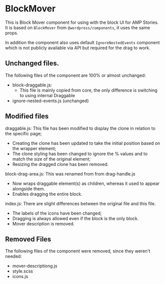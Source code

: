 BlockMover
============

This is Block Mover component for using with the block UI for AMP Stories.
It is based on `BlockMover` from `@wordpress/components`, it uses the same props.

In addition the component also uses default `IgnoreNestedEvents` component which is not publicly available via API but required for the drag to work.

## Unchanged files.

The following files of the component are 100% or almost unchanged:
- block-draggable.js:
  - This file is mainly copied from core, the only difference is switching to using internal Draggable
- ignore-nested-events.js (unchanged)

## Modified files
draggable.js: This file has been modified to display the clone in relation to the specific page;
- Creating the clone has been updated to take the initial position based on the wrapper element;
- The clone styling has been changed to ignore the % values and to match the size of the original element;
- Resizing the dragged clone has been removed.

block-drag-area.js: This was renamed from from drag-handle.js
- Now wraps draggable element(s) as children, whereas it used to appear alongside them.
- Enables dragging the entire block.

index.js: There are slight differences between the original file and this file.
- The labels of the icons have been changed;
- Dragging is always allowed even if the block is the only block.
- Mover description is removed.

## Removed Files
The following files of the component were removed, since they weren't needed:
- mover-descriptiong.js
- style.scss
- icons.js
